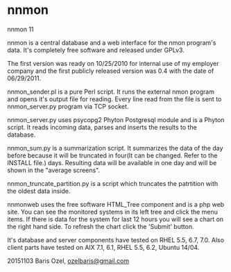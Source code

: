 # nnmon
nnmon 11

nnmon is a central database and a web interface for the nmon program's data. It's completely free software  and released under GPLv3.

The first version was ready on 10/25/2010 for internal use of my employer company and the first publicly released version was 0.4 with the date of 06/29/2011.

nnmon_sender.pl is a pure Perl script. It runs the external nmon program and opens it's output file for reading. Every line read from the file is sent to nnmon_server.py program via TCP socket.

nnmon_server.py uses psycopg2 Phyton Postgresql module and is a Phyton script. It reads incoming data, parses and inserts the results to the database.

nnmon_sum.py is a summarization script. It summarizes the data of the day before because it will be truncated in four(It can be changed. Refer to the INSTALL file.) days. Resulting data will be available in one day and will be shown in the "average screens".

nnmon_truncate_partition.py is a script which truncates the patrtition with the oldest data inside.

nnmonweb uses the free software HTML_Tree component and is a php web site. You can see the monitored systems in its left tree and click the menu items. If there is data for the system for last 12 hours you will see a chart on the right hand side. To refresh the chart click the 'Submit' button.

It's database and server components have tested on RHEL 5.5, 6.7, 7.0. Also client parts have tested on AIX 7.1, 6.1, RHEL 5.5, 6.2, Ubuntu 14/04.

20151103 Baris Ozel, ozelbaris@gmail.com
